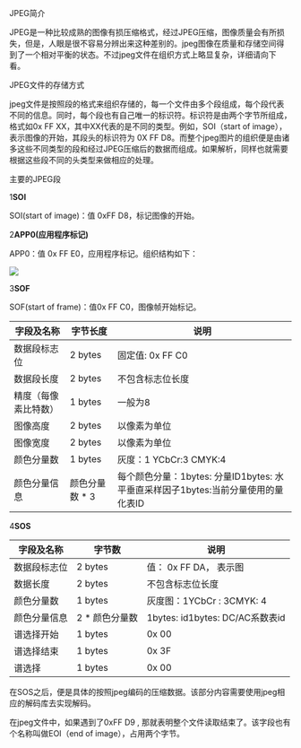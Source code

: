 JPEG简介

JPEG是一种比较成熟的图像有损压缩格式，经过JPEG压缩，图像质量会有所损失，但是，人眼是很不容易分辨出来这种差别的。jpeg图像在质量和存储空间得到了一个相对平衡的状态。不过jpeg文件在组织方式上略显复杂，详细请向下看。

JPEG文件的存储方式

jpeg文件是按照段的格式来组织存储的，每一个文件由多个段组成，每个段代表不同的信息。同时，每个段也有自己唯一的标识符。标识符是由两个字节所组成，格式如0x FF XX，其中XX代表的是不同的类型。例如，SOI（start of image），表示图像的开始，其段头的标识符为 0X FF D8。而整个jpeg图片的组织便是由诸多这些不同类型的段和经过JPEG压缩后的数据而组成。如果解析，同样也就需要根据这些段不同的头类型来做相应的处理。

主要的JPEG段

1**SOI**

SOI(start of image)：值 0xFF D8，标记图像的开始。

2**APP0(应用程序标记)**

APP0：值 0x FF E0，应用程序标记。组织结构如下：

![](https://ask.qcloudimg.com/http-save/yehe-1692782/nvym3o0rnj.png)

3**SOF**

SOF(start of frame)：值0x FF C0，图像帧开始标记。

|字段及名称|字节长度|说明|
|---|---|---|
|数据段标志位|2 bytes|固定值: 0x FF C0|
|数据段长度|2 bytes|不包含标志位长度|
|精度（每像素比特数）|1 bytes|一般为8|
|图像高度|2 bytes|以像素为单位|
|图像宽度|2 bytes|以像素为单位|
|颜色分量数|1 bytes|灰度：1 YCbCr:3 CMYK:4|
|颜色分量信息|颜色分量数 * 3|每个颜色分量：1bytes: 分量ID1bytes: 水平垂直采样因子1bytes:当前分量使用的量化表ID|

4**SOS**

|字段及名称|字节数|说明|
|---|---|---|
|数据段标志位|2 bytes|值： 0x FF DA， 表示图|
|数据长度|2 bytes|不包含标志位长度|
|颜色分量数|1 bytes|灰度图：1YCbCr : 3CMYK: 4|
|颜色分量信息|2 * 颜色分量数|1bytes: id1bytes: DC/AC系数表id|
|谱选择开始|1 bytes|0x 00|
|谱选择结束|1 bytes|0x 3F|
|谱选择|1 bytes|0x 00|

在SOS之后，便是具体的按照jpeg编码的压缩数据。该部分内容需要使用jpeg相应的解码库去实现解码。

在jpeg文件中，如果遇到了0xFF D9 , 那就表明整个文件读取结束了。该字段也有个名称叫做EOI（end of image），占用两个字节。